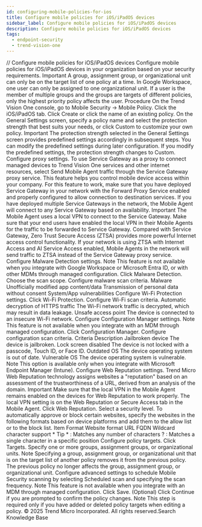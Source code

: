```yaml
---
id: configuring-mobile-policies-for-ios
title: Configure mobile policies for iOS/iPadOS devices
sidebar_label: Configure mobile policies for iOS/iPadOS devices
description: Configure mobile policies for iOS/iPadOS devices
tags:
  - endpoint-security
  - trend-vision-one
---
```


/*<![CDATA[*/ $('#title').html($('meta[name=map-description]').attr('content')); /*]]>*/ Configure mobile policies for iOS/iPadOS devices Configure mobile policies for iOS/iPadOS devices in your organization based on your security requirements. Important A group, assignment group, or organizational unit can only be on the target list of one policy at a time. In Google Workspace, one user can only be assigned to one organizational unit. If a user is the member of multiple groups and the groups are targets of different policies, only the highest priority policy affects the user. Procedure On the Trend Vision One console, go to Mobile Security → Mobile Policy. Click the iOS/iPadOS tab. Click Create or click the name of an existing policy. On the General Settings screen, specify a policy name and select the protection strength that best suits your needs, or click Custom to customize your own policy. Important The protection strength selected in the General Settings screen provides predefined settings accordingly in subsequent steps. You can modify the predefined settings during later configuration. If you modify the predefined settings, the protection strength changes to Custom. Configure proxy settings. To use Service Gateway as a proxy to connect managed devices to Trend Vision One services and other internet resources, select Send Mobile Agent traffic through the Service Gateway proxy service. This feature helps you control mobile device access within your company. For this feature to work, make sure that you have deployed Service Gateway in your network with the Forward Proxy Service enabled and properly configured to allow connection to destination services. If you have deployed multiple Service Gateways in the network, the Mobile Agent will connect to any Service Gateway based on availability. Important The Mobile Agent uses a local VPN to connect to the Service Gateway. Make sure that your end users have enabled the local VPN in their Mobile Agents for the traffic to be forwarded to Service Gateway. Compared with Service Gateway, Zero Trust Secure Access (ZTSA) provides more powerful Internet access control functionality. If your network is using ZTSA with Internet Access and AI Service Access enabled, Mobile Agents in the network will send traffic to ZTSA instead of the Service Gateway proxy service. Configure Malware Detection settings. Note This feature is not available when you integrate with Google Workspace or Microsoft Entra ID, or with other MDMs through managed configuration. Click Malware Detection. Choose the scan scope. Configure malware scan criteria. Malware Unofficially modified app content/data Transmission of personal data without consent System/App vulnerabilities Configure Wi-Fi Protection settings. Click Wi-Fi Protection. Configure Wi-Fi scan criteria. Automatic decryption of HTTPS traffic The Wi-Fi network traffic is decrypted, which may result in data leakage. Unsafe access point The device is connected to an insecure Wi-Fi network. Configure Configuration Manager settings. Note This feature is not available when you integrate with an MDM through managed configuration. Click Configuration Manager. Configure configuration scan criteria. Criteria Description Jailbroken device The device is jailbroken. Lock screen disabled The device is not locked with a passcode, Touch ID, or Face ID. Outdated OS The device operating system is out of date. Vulnerable OS The device operating system is vulnerable. Note This option is available only when you integrate with Microsoft Endpoint Manager (Intune). Configure Web Reputation settings. Trend Micro Web Reputation technology assigns websites a "reputation" based on an assessment of the trustworthiness of a URL, derived from an analysis of the domain. Important Make sure that the local VPN in the Mobile Agent remains enabled on the devices for Web Reputation to work properly. The local VPN setting is on the Web Reputation or Secure Access tab in the Mobile Agent. Click Web Reputation. Select a security level. To automatically approve or block certain websites, specify the websites in the following formats based on device platforms and add them to the allow list or to the block list. Item Format Website format URL FQDN Wildcard character support * Tip * : Matches any number of characters ? : Matches a single character in a specific position Configure policy targets. Click Targets. Specify one or more groups, assignment groups, or organizational units. Note Specifying a group, assignment group, or organizational unit that is on the target list of another policy removes it from the previous policy. The previous policy no longer affects the group, assignment group, or organizational unit. Configure advanced settings to schedule Mobile Security scanning by selecting Scheduled scan and specifying the scan frequency. Note This feature is not available when you integrate with an MDM through managed configuration. Click Save. (Optional) Click Continue if you are prompted to confirm the policy changes. Note This step is required only if you have added or deleted policy targets when editing a policy. © 2025 Trend Micro Incorporated. All rights reserved.Search Knowledge Base